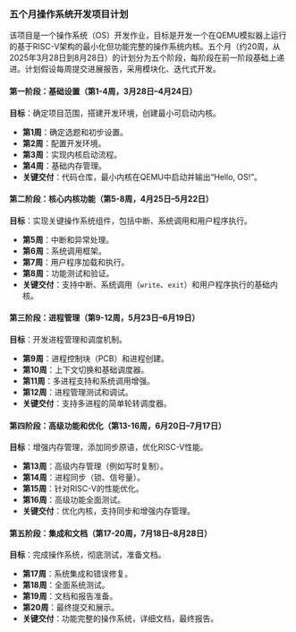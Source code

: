 ### 五个月操作系统开发项目计划

该项目是一个操作系统（OS）开发作业，目标是开发一个在QEMU模拟器上运行的基于RISC-V架构的最小化但功能完整的操作系统内核。五个月（约20周，从2025年3月28日到8月28日）的计划分为五个阶段，每阶段在前一阶段基础上递进。计划假设每周提交进展报告，采用模块化、迭代式开发。

#### 第一阶段：基础设置（第1-4周，3月28日–4月24日）

**目标**：确定项目范围，搭建开发环境，创建最小可启动内核。

- **第1周**：确定选题和初步设置。
- **第2周**：配置开发环境。
- **第3周**：实现内核启动流程。
- **第4周**：基础内存管理。
- **关键交付**：代码仓库，最小内核在QEMU中启动并输出“Hello, OS!”。

#### 第二阶段：核心内核功能（第5-8周，4月25日–5月22日）

**目标**：实现关键操作系统组件，包括中断、系统调用和用户程序执行。

- **第5周**：中断和异常处理。
- **第6周**：系统调用框架。
- **第7周**：用户程序加载和执行。
- **第8周**：功能测试和验证。
- **关键交付**：支持中断、系统调用（`write`、`exit`）和用户程序执行的基础内核。

#### 第三阶段：进程管理（第9-12周，5月23日–6月19日）

**目标**：开发进程管理和调度机制。

- **第9周**：进程控制块（PCB）和进程创建。
- **第10周**：上下文切换和基础调度器。
- **第11周**：多进程支持和系统调用增强。
- **第12周**：进程管理测试和调试。
- **关键交付**：支持多进程的简单轮转调度器。

#### 第四阶段：高级功能和优化（第13-16周，6月20日–7月17日）

**目标**：增强内存管理，添加同步原语，优化RISC-V性能。

- **第13周**：高级内存管理（例如写时复制）。
- **第14周**：进程同步（锁、信号量）。
- **第15周**：针对RISC-V的性能优化。
- **第16周**：高级功能全面测试。
- **关键交付**：优化内核，支持同步和增强内存管理。

#### 第五阶段：集成和文档（第17-20周，7月18日–8月28日）

**目标**：完成操作系统，彻底测试，准备文档。

- **第17周**：系统集成和错误修复。
- **第18周**：全面系统测试。
- **第19周**：文档和报告准备。
- **第20周**：最终提交和展示。
- **关键交付**：功能完整的操作系统，详细文档，最终报告。